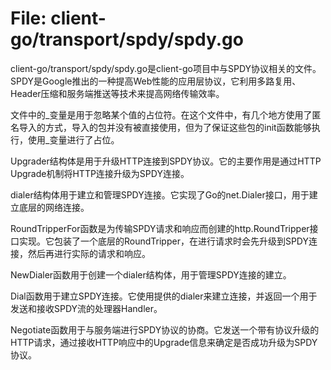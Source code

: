# File: client-go/transport/spdy/spdy.go

client-go/transport/spdy/spdy.go是client-go项目中与SPDY协议相关的文件。SPDY是Google推出的一种提高Web性能的应用层协议，它利用多路复用、Header压缩和服务端推送等技术来提高网络传输效率。

文件中的_变量是用于忽略某个值的占位符。在这个文件中，有几个地方使用了匿名导入的方式，导入的包并没有被直接使用，但为了保证这些包的init函数能够执行，使用_变量进行了占位。

Upgrader结构体是用于升级HTTP连接到SPDY协议。它的主要作用是通过HTTP Upgrade机制将HTTP连接升级为SPDY连接。

dialer结构体用于建立和管理SPDY连接。它实现了Go的net.Dialer接口，用于建立底层的网络连接。

RoundTripperFor函数是为传输SPDY请求和响应而创建的http.RoundTripper接口实现。它包装了一个底层的RoundTripper，在进行请求时会先升级到SPDY连接，然后再进行实际的请求和响应。

NewDialer函数用于创建一个dialer结构体，用于管理SPDY连接的建立。

Dial函数用于建立SPDY连接。它使用提供的dialer来建立连接，并返回一个用于发送和接收SPDY流的处理器Handler。

Negotiate函数用于与服务端进行SPDY协议的协商。它发送一个带有协议升级的HTTP请求，通过接收HTTP响应中的Upgrade信息来确定是否成功升级为SPDY协议。

